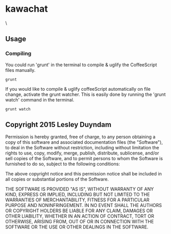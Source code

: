 # kawachat
\

## Usage

### Compiling
You could run 'grunt' in the terminal to compile & uglify the CoffeeScript files manually.

```
grunt
```

If you would like to compile & uglify coffeeScript automatically on file change, activate the grunt watcher. This is easily done by running the 'grunt watch' command in the terminal.

```
grunt watch
```

## Copyright 2015 Lesley Duyndam

Permission is hereby granted, free of charge, to any person obtaining
a copy of this software and associated documentation files (the
"Software"), to deal in the Software without restriction, including
without limitation the rights to use, copy, modify, merge, publish,
distribute, sublicense, and/or sell copies of the Software, and to
permit persons to whom the Software is furnished to do so, subject to
the following conditions:

The above copyright notice and this permission notice shall be
included in all copies or substantial portions of the Software.

THE SOFTWARE IS PROVIDED "AS IS", WITHOUT WARRANTY OF ANY KIND,
EXPRESS OR IMPLIED, INCLUDING BUT NOT LIMITED TO THE WARRANTIES OF
MERCHANTABILITY, FITNESS FOR A PARTICULAR PURPOSE AND
NONINFRINGEMENT. IN NO EVENT SHALL THE AUTHORS OR COPYRIGHT HOLDERS BE
LIABLE FOR ANY CLAIM, DAMAGES OR OTHER LIABILITY, WHETHER IN AN ACTION
OF CONTRACT, TORT OR OTHERWISE, ARISING FROM, OUT OF OR IN CONNECTION
WITH THE SOFTWARE OR THE USE OR OTHER DEALINGS IN THE SOFTWARE.